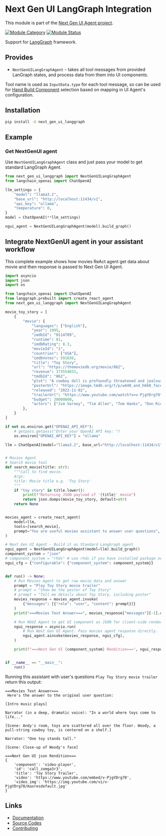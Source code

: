 # Next Gen UI LangGraph Integration

This module is part of the [Next Gen UI Agent project](https://github.com/RedHat-UX/next-gen-ui-agent).

[![Module Category](https://img.shields.io/badge/Module%20Category-AI%20Framework-darkred)](https://github.com/RedHat-UX/next-gen-ui-agent)
[![Module Status](https://img.shields.io/badge/Module%20Status-Supported-green)](https://github.com/RedHat-UX/next-gen-ui-agent)

Support for [LangGraph](https://www.langchain.com/langgraph) framework.

## Provides

* `NextGenUILangGraphAgent` - takes all tool messages from provided LanGraph states, and process data from them into UI components.

Tool name is used as `InputData.type` for each tool message, so can be used for [Hand Build Component](../../docs/guide/data_ui_blocks/hand_build_components.md) selection based on mapping in UI Agent's configuration.

## Installation

```sh
pip install -U next_gen_ui_langgraph
```

## Example

### Get NextGenUI agent

Use `NextGenUILangGraphAgent` class and just pass your model to get standard LangGraph Agent.

```py
from next_gen_ui_langgraph import NextGenUILangGraphAgent
from langchain_openai import ChatOpenAI

llm_settings = {
    "model": "llama3.2",
    "base_url": "http://localhost:11434/v1",
    "api_key": "ollama",
    "temperature": 0,
}
model = ChatOpenAI(**llm_settings)

ngui_agent = NextGenUILangGraphAgent(model).build_graph()
```

## Integrate NextGenUI agent in your assistant workflow 

This complete example shows how movies ReAct agent get data about movie and then response is passed to Next Gen UI Agent.

```py
import asyncio
import json
import os

from langchain_openai import ChatOpenAI
from langgraph.prebuilt import create_react_agent
from next_gen_ui_langgraph import NextGenUILangGraphAgent

movie_toy_story = [
    {
        "movie": {
            "languages": ["English"],
            "year": 1995,
            "imdbId": "0114709",
            "runtime": 81,
            "imdbRating": 8.3,
            "movieId": "1",
            "countries": ["USA"],
            "imdbVotes": 591836,
            "title": "Toy Story",
            "url": "https://themoviedb.org/movie/862",
            "revenue": 373554033,
            "tmdbId": "862",
            "plot": "A cowboy doll is profoundly threatened and jealous when a new spaceman figure supplants him as top toy in a boy's room.",
            "posterUrl": "https://image.tmdb.org/t/p/w440_and_h660_face/uXDfjJbdP4ijW5hWSBrPrlKpxab.jpg",
            "released": "2022-11-02",
            "trailerUrl": "https://www.youtube.com/watch?v=v-PjgYDrg70",
            "budget": 30000000,
            "actors": ["Jim Varney", "Tim Allen", "Tom Hanks", "Don Rickles"],
        },
    }
]

if not os.environ.get("OPENAI_API_KEY"):
    # getpass.getpass("Enter your OpenAI API key: ")
    os.environ["OPENAI_API_KEY"] = "ollama"

llm = ChatOpenAI(model="llama3.2", base_url="http://localhost:11434/v1")


# Movies Agent
# Search movie tool
def search_movie(title: str):
    """Call to find movie.
    Args:
    title: Movie title e.g. 'Toy Story'
    """
    if "toy story" in title.lower():
        print(f"Returning JSON payload of '{title}' movie")
        return json.dumps(movie_toy_story, default=str)
    return None


movies_agent = create_react_agent(
    model=llm,
    tools=[search_movie],
    prompt="You are useful movies assistant to answer user questions",
)

# Next Gen UI Agent - Build it as Standard LangGraph agent
ngui_agent = NextGenUILangGraphAgent(model=llm).build_graph()
component_system = "json"
# component_system = "rhds" # use rhds if you have installed package next_gen_ui_rhds_renderer
ngui_cfg = {"configurable": {"component_system": component_system}}


def run() -> None:
    # Run Movies Agent to get raw movie data and answer
    prompt = "Play Toy Story movie trailer"
    # prompt = "Show me the poster of Toy Story"
    # prompt = "Tell me details about Toy Story, including poster"
    movies_response = movies_agent.invoke(
        {"messages": [{"role": "user", "content": prompt}]}
    )
    print("===Movies Text Answer===", movies_response["messages"][-1].content)

    # Run NGUI Agent to get UI component as JSON for client-side rendering
    ngui_response = asyncio.run(
        # Run Next Gen UI Agent. Pass movies agent response directly.
        ngui_agent.ainvoke(movies_response, ngui_cfg),
    )

    print(f"===Next Gen UI {component_system} Rendition===", ngui_response["renditions"][0].content)


if __name__ == "__main__":
    run()
```

Running this assistant with user's questions `Play Toy Story movie trailer` return this output:

```
===Movies Text Answer===
 Here's the answer to the original user question:

[Intro music plays]

Narrator (in a deep, dramatic voice): "In a world where toys come to life..."

[Scene: Andy's room, toys are scattered all over the floor. Woody, a pull-string cowboy toy, is centered on a shelf.]

Narrator: "One toy stands tall."

[Scene: Close-up of Woody's face]

===Next Gen UI json Rendition===
{
    'component': 'video-player',
    'id': 'call_zomga3r3',
    'title': 'Toy Story Trailer',
    'video': 'https://www.youtube.com/embed/v-PjgYDrg70',
    'video_img': 'https://img.youtube.com/vi/v-PjgYDrg70/maxresdefault.jpg'
}
```

## Links

* [Documentation](https://redhat-ux.github.io/next-gen-ui-agent/guide/ai_apps_binding/langgraph/)
* [Source Codes](https://github.com/RedHat-UX/next-gen-ui-agent/tree/main/libs/next_gen_ui_langgraph)
* [Contributing](https://redhat-ux.github.io/next-gen-ui-agent/development/contributing/)
